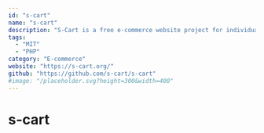 ```yaml
---
id: "s-cart"
name: "s-cart"
description: "S-Cart is a free e-commerce website project for individuals and businesses, built on top of Laravel Framework."
tags:
  - "MIT"
  - "PHP"
category: "E-commerce"
website: "https://s-cart.org/"
github: "https://github.com/s-cart/s-cart"
#image: "/placeholder.svg?height=300&width=400"
---
```


# s-cart
